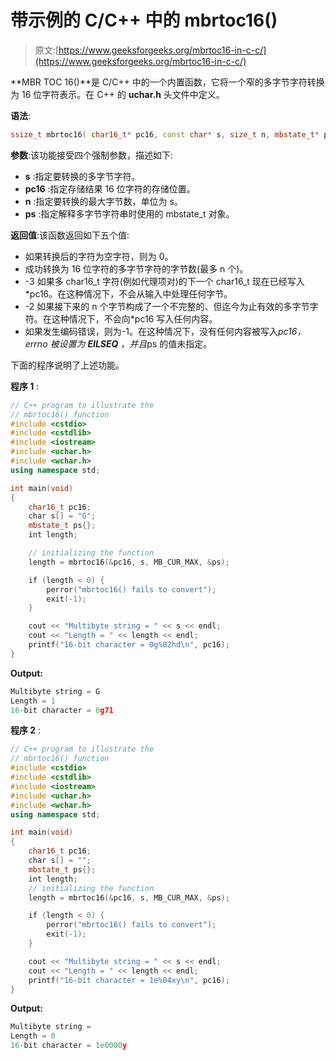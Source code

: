 # 带示例的 C/C++ 中的 mbrtoc16()

> 原文:[https://www.geeksforgeeks.org/mbrtoc16-in-c-c/](https://www.geeksforgeeks.org/mbrtoc16-in-c-c/)

**MBR TOC 16()**是 C/C++ 中的一个内置函数，它将一个窄的多字节字符转换为 16 位字符表示。在 C++ 的 **uchar.h** 头文件中定义。

**语法**:

```cpp
ssize_t mbrtoc16( char16_t* pc16, const char* s, size_t n, mbstate_t* ps);
```

**参数**:该功能接受四个强制参数，描述如下:

*   **s** :指定要转换的多字节字符。
*   **pc16** :指定存储结果 16 位字符的存储位置。
*   **n** :指定要转换的最大字节数，单位为 s。
*   **ps** :指定解释多字节字符串时使用的 mbstate_t 对象。

**返回值**:该函数返回如下五个值:

*   如果转换后的字符为空字符，则为 0。
*   成功转换为 16 位字符的多字节字符的字节数(最多 n 个)。
*   -3 如果多 char16_t 字符(例如代理项对)的下一个 char16_t 现在已经写入*pc16。在这种情况下，不会从输入中处理任何字节。
*   -2 如果接下来的 n 个字节构成了一个不完整的、但迄今为止有效的多字节字符。在这种情况下，不会向*pc16 写入任何内容。
*   如果发生编码错误，则为-1。在这种情况下，没有任何内容被写入*pc16，errno 被设置为 **EILSEQ** ，并且*ps 的值未指定。

下面的程序说明了上述功能。

**程序 1** :

```cpp
// C++ program to illustrate the
// mbrtoc16() function
#include <cstdio>
#include <cstdlib>
#include <iostream>
#include <uchar.h>
#include <wchar.h>
using namespace std;

int main(void)
{
    char16_t pc16;
    char s[] = "G";
    mbstate_t ps{};
    int length;

    // initializing the function
    length = mbrtoc16(&pc16, s, MB_CUR_MAX, &ps);

    if (length < 0) {
        perror("mbrtoc16() fails to convert");
        exit(-1);
    }

    cout << "Multibyte string = " << s << endl;
    cout << "Length = " << length << endl;
    printf("16-bit character = 0g%02hd\n", pc16);
}
```

**Output:**

```cpp
Multibyte string = G
Length = 1
16-bit character = 0g71

```

**程序 2** :

```cpp
// C++ program to illustrate the
// mbrtoc16() function
#include <cstdio>
#include <cstdlib>
#include <iostream>
#include <uchar.h>
#include <wchar.h>
using namespace std;

int main(void)
{
    char16_t pc16;
    char s[] = "";
    mbstate_t ps{};
    int length;
    // initializing the function
    length = mbrtoc16(&pc16, s, MB_CUR_MAX, &ps);

    if (length < 0) {
        perror("mbrtoc16() fails to convert");
        exit(-1);
    }

    cout << "Multibyte string = " << s << endl;
    cout << "Length = " << length << endl;
    printf("16-bit character = 1e%04xy\n", pc16);
}
```

**Output:**

```cpp
Multibyte string = 
Length = 0
16-bit character = 1e0000y

```
